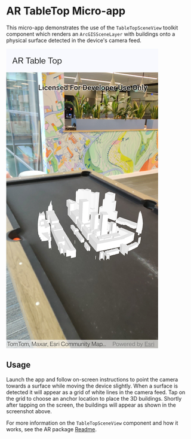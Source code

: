 # AR TableTop Micro-app

This micro-app demonstrates the use of the `TableTopSceneView` toolkit component which renders an `ArcGISSceneLayer` with buildings onto a physical surface detected in the device's camera feed.

![Screenshot](../../toolkit/ar/tabletop-screenshot.png)

## Usage

Launch the app and follow on-screen instructions to point the camera towards a surface while moving the device slightly. When a surface is detected it will appear as a grid of white lines in the camera feed. Tap on the grid to choose an anchor location to place the 3D buildings. Shortly after tapping on the screen, the buildings will appear as shown in the screenshot above. 

For more information on the `TableTopSceneView` component and how it works, see the AR package [Readme](../../toolkit/ar/README.md).